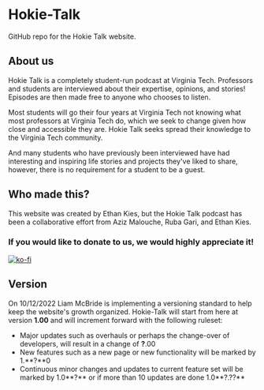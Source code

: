 # Hokie-Talk
GitHub repo for the Hokie Talk website.

## About us
Hokie Talk is a completely student-run podcast at Virginia Tech. Professors and students are interviewed about their expertise, opinions, and stories! Episodes are then made free to anyone who chooses to listen.

Most students will go their four years at Virginia Tech not knowing what most professors at Virginia Tech do, which we seek to change given how close and accessible they are. Hokie Talk seeks spread their knowledge to the Virginia Tech community.

And many students who have previously been interviewed have had interesting and inspiring life stories and projects they've liked to share, however, there is no requirement for a student to be a guest.

## Who made this?

This website was created by Ethan Kies, but the Hokie Talk podcast has been a collaborative effort from Aziz Malouche, Ruba Gari, and Ethan Kies.

### If you would like to donate to us, we would highly appreciate it!
 
[![ko-fi](https://ko-fi.com/img/githubbutton_sm.svg)](https://ko-fi.com/I2I06XBE3)

## Version
On 10/12/2022 Liam McBride is implementing a versioning standard to help keep the website's growth organized.
Hokie-Talk will start from here at version **1.00** and will increment forward with the following ruleset:
- Major updates such as overhauls or perhaps the change-over of developers, will result in a change of **?**.00
- New features such as a new page or new functionality will be marked by 1.**?**0
- Continuous minor changes and updates to current feature set will be marked by 1.0**?** or if more than 10 updates are done 1.0**?.??**
